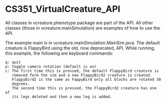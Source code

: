 # CS351_VirtualCreature_API
All classes in vcreature.phenotype package are part of the API.
All other classes (those in vcreature.mainSimulation) are examples of how to use the API.

The example main is in vcreature.mainSimulation.MainSim.java.
The default creature is FlappyBird using the old, now deprecated, API.
While running, this example, the following are keyboard commands:

    q: quit
    p: toggle camera rotation (default is on)
    c: The first time this is pressed, the default FlappyBird creature is
       removed form the sim and a new FlappyBird2 creature is created.
       FlappyBird2 is the same as FappyBird only all blocks are rotated 30
       degrees.
       The second time this is pressed, the FlappyBird2 creature has one of
       its legs deleted and then a new leg is added.
